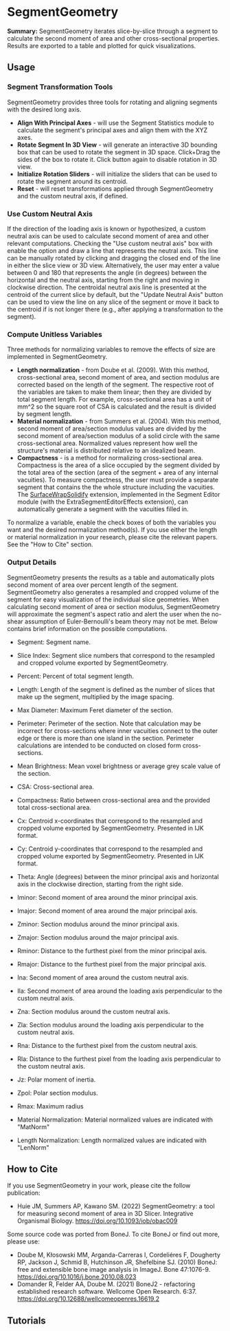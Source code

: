 # SegmentGeometry

**Summary:** SegmentGeometry iterates slice-by-slice through a segment to calculate the second moment of area and other cross-sectional properties. Results are exported to a table and plotted for quick visualizations.

## Usage

### Segment Transformation Tools
SegmentGeometry provides three tools for rotating and aligning segments with the desired long axis. 
* **Align With Principal Axes** - will use the Segment Statistics module to calculate the segment's principal axes and align them with the XYZ axes.
* **Rotate Segment In 3D View** - will generate an interactive 3D bounding box that can be used to rotate the segment in 3D space. Click+Drag the sides of the box to rotate it. Click button again to disable rotation in 3D view.
* **Initialize Rotation Sliders** - will initialize the sliders that can be used to rotate the segment around its centroid.
* **Reset** - will reset transformations applied through SegmentGeometry and the custom neutral axis, if defined.

### Use Custom Neutral Axis
If the direction of the loading axis is known or hypothesized, a custom neutral axis can be used to calculate second moment of area and other relevant computations. Checking the "Use custom neutral axis" box with enable the option and draw a line that represents the neutral axis. This line can be manually rotated by clicking and dragging the closed end of the line 
in either the slice view or 3D view. Alternatively, the user may enter a value between 0 and 180 that represents the angle (in degrees) between the horizontal and the neutral axis, starting from the right and moving in clockwise direction. 
The centroidal neutral axis line is presented at the centroid of the current slice by default, but the "Update Neutral Axis" button can be used to view the line on any slice of the segment or move it back to the centroid if is not longer there (e.g., after applying a transformation to the segment). 

### Compute Unitless Variables
Three methods for normalizing variables to remove the effects of size are implemented in SegmentGeometry. 

* **Length normalization** -  from Doube et al. (2009). With this method, cross-sectional area, second moment of area, and section modulus are corrected based on the length of the segment. The respective root of the variables are taken to make them linear; then they are divided by total segment length. For example, cross-sectional area has a unit of mm^2 so the square root of CSA is calculated and the result is divided by segment length.
* **Material normalization** -  from Summers et al. (2004). With this method, second moment of area/section modulus values are divided by the second moment of area/section modulus of a solid circle with the same cross-sectional area. Normalized values represent how well the structure's material is distributed relative to an idealized beam. 
* **Compactness** - is a method for normalizing cross-sectional area. Compactness is the area of a slice occupied by the segment divided by the total area of the section (area of the segment + area of any internal vacuities). To measure compactness, the user must provide a separate segment that contains the the whole structure including the vacuities. The <a href="https://github.com/sebastianandress/Slicer-SurfaceWrapSolidify" target ="_blank">SurfaceWrapSolidify</a> extension, implemented in the Segment Editor module (with the ExtraSegmentEditorEffects extension), 
can automatically generate a segment with the vacuities filled in. 

To normalize a variable, enable the check boxes of both the variables you want and the desired normalization method(s). If you use either the length or material normalization in your research, please cite the relevant papers. See the "How to Cite" section.

### Output Details
SegmentGeometry presents the results as a table and automatically plots second moment of area over percent length of the segment. SegmentGeometry also generates a resampled and cropped volume of the segment for easy visualization of the individual slice geometries. 
When calculating second moment of area or section modulus, SegmentGeometry will approximate the segment's aspect ratio and alert the user when the no-shear assumption of Euler-Bernoulli's beam theory may not be met. 
Below contains brief information on the possible computations.

- Segment: Segment name.

- Slice Index: Segment slice numbers that correspond to the resampled and cropped volume exported by SegmentGeometry.

- Percent: Percent of total segment length.

- Length: Length of the segment is defined as the number of slices that make up the segment, multiplied by the image spacing.

- Max Diameter: Maximum Feret diameter of the section.

- Perimeter: Perimeter of the section. Note that calculation may be incorrect for cross-sections where inner vacuities connect to the outer edge or there is more than one island in the section. Perimeter calculations are intended to be conducted on closed form cross-sections.

- Mean Brightness: Mean voxel brightness or average grey scale value of the section. 

- CSA: Cross-sectional area.

- Compactness: Ratio between cross-sectional area and the provided total cross-sectional area.

- Cx: Centroid x-coordinates that correspond to the resampled and cropped volume exported by SegmentGeometry. Presented in IJK format.

- Cy: Centroid y-coordinates that correspond to the resampled and cropped volume exported by SegmentGeometry. Presented in IJK format.

- Theta: Angle (degrees) between the minor principal axis and horizontal axis in the clockwise direction, starting from the right side.

- Iminor: Second moment of area around the minor principal axis.

- Imajor: Second moment of area around the major principal axis.

- Zminor: Section modulus around the minor principal axis.

- Zmajor: Section modulus around the major principal axis. 

- Rminor: Distance to the furthest pixel from the minor principal axis.

- Rmajor: Distance to the furthest pixel from the major principal axis.

- Ina: Second moment of area around the custom neutral axis.

- Ila: Second moment of area around the loading axis perpendicular to the custom neutral axis.

- Zna: Section modulus around the custom neutral axis.

- Zla: Section modulus around the loading axis perpendicular to the custom neutral axis.

- Rna: Distance to the furthest pixel from the custom neutral axis.

- Rla: Distance to the furthest pixel from the loading axis perpendicular to the custom neutral axis.

- Jz: Polar moment of inertia.

- Zpol: Polar section modulus.

- Rmax: Maximum radius 

- Material Normalization: Material normalized values are indicated with "MatNorm"

- Length Normalization: Length normalized values are indicated with "LenNorm"

## How to Cite

If you use SegmentGeometry in your work, please cite the follow publication:
* Huie JM, Summers AP, Kawano SM. (2022) SegmentGeometry: a tool for measuring second moment of area in 3D Slicer. Integrative Organismal Biology. https://doi.org/10.1093/iob/obac009

Some source code was ported from BoneJ. To cite BoneJ or find out more, please use:
* Doube M, Kłosowski MM, Arganda-Carreras I, Cordeliéres F, Dougherty RP, Jackson J, Schmid B, Hutchinson JR, Shefelbine SJ. (2010) BoneJ: free and extensible bone image analysis in ImageJ. Bone 47:1076-9. https://doi.org/10.1016/j.bone.2010.08.023 
* Domander R, Felder AA, Doube M. (2021) BoneJ2 - refactoring established research software. Wellcome Open Research. 6:37. https://doi.org/10.12688/wellcomeopenres.16619.2

## Tutorials